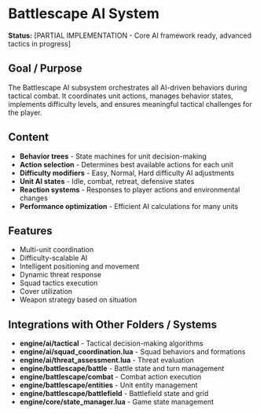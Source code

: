 # Battlescape AI System

**Status:** [PARTIAL IMPLEMENTATION - Core AI framework ready, advanced tactics in progress]

## Goal / Purpose
The Battlescape AI subsystem orchestrates all AI-driven behaviors during tactical combat. It coordinates unit actions, manages behavior states, implements difficulty levels, and ensures meaningful tactical challenges for the player.

## Content
- **Behavior trees** - State machines for unit decision-making
- **Action selection** - Determines best available actions for each unit
- **Difficulty modifiers** - Easy, Normal, Hard difficulty AI adjustments
- **Unit AI states** - Idle, combat, retreat, defensive states
- **Reaction systems** - Responses to player actions and environmental changes
- **Performance optimization** - Efficient AI calculations for many units

## Features
- Multi-unit coordination
- Difficulty-scalable AI
- Intelligent positioning and movement
- Dynamic threat response
- Squad tactics execution
- Cover utilization
- Weapon strategy based on situation

## Integrations with Other Folders / Systems
- **engine/ai/tactical** - Tactical decision-making algorithms
- **engine/ai/squad_coordination.lua** - Squad behaviors and formations
- **engine/ai/threat_assessment.lua** - Threat evaluation
- **engine/battlescape/battle** - Battle state and turn management
- **engine/battlescape/combat** - Combat action execution
- **engine/battlescape/entities** - Unit entity management
- **engine/battlescape/battlefield** - Battlefield state and grid
- **engine/core/state_manager.lua** - Game state management
